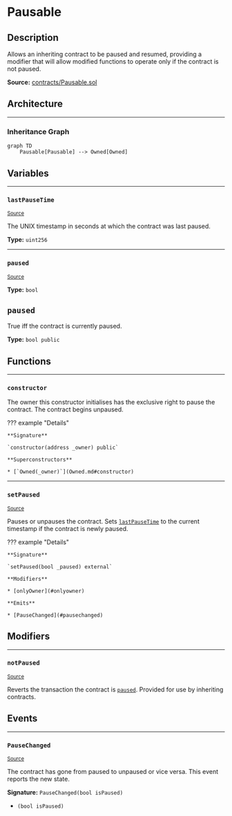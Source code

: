 # Pausable

## Description

Allows an inheriting contract to be paused and resumed, providing a modifier that will allow modified functions to operate only if the contract is not paused.



**Source:** [contracts/Pausable.sol](https://github.com/Synthetixio/synthetix/tree/develop/contracts/Pausable.sol)

## Architecture


---
### Inheritance Graph

```mermaid
graph TD
    Pausable[Pausable] --> Owned[Owned]
```

## Variables


---
### `lastPauseTime`

<sub>[Source](https://github.com/Synthetixio/synthetix/tree/develop/contracts/Pausable.sol#L9)</sub>



The UNIX timestamp in seconds at which the contract was last paused.




**Type:** `uint256`


---
### `paused`

<sub>[Source](https://github.com/Synthetixio/synthetix/tree/develop/contracts/Pausable.sol#L10)</sub>





**Type:** `bool`

## `paused`

True iff the contract is currently paused.


**Type:** `bool public`


## Functions


---
### `constructor`

The owner this constructor initialises has the exclusive right to pause the contract. The contract begins unpaused.


??? example "Details"


```
**Signature**

`constructor(address _owner) public`

**Superconstructors**

* [`Owned(_owner)`](Owned.md#constructor)
```


---
### `setPaused`

<sub>[Source](https://github.com/Synthetixio/synthetix/tree/develop/contracts/Pausable.sol#L22)</sub>



Pauses or unpauses the contract. Sets [`lastPauseTime`](#lastPauseTime) to the current timestamp if the contract is newly paused.


??? example "Details"

    **Signature**

    `setPaused(bool _paused) external`

    **Modifiers**

    * [onlyOwner](#onlyowner)

    **Emits**

    * [PauseChanged](#pausechanged)

## Modifiers


---
### `notPaused`

<sub>[Source](https://github.com/Synthetixio/synthetix/tree/develop/contracts/Pausable.sol#L42)</sub>



Reverts the transaction the contract is [`paused`](#paused). Provided for use by inheriting contracts.


## Events


---
### `PauseChanged`

<sub>[Source](https://github.com/Synthetixio/synthetix/tree/develop/contracts/Pausable.sol#L40)</sub>



The contract has gone from paused to unpaused or vice versa. This event reports the new state.


**Signature:** `PauseChanged(bool isPaused)`


- `(bool isPaused)`

